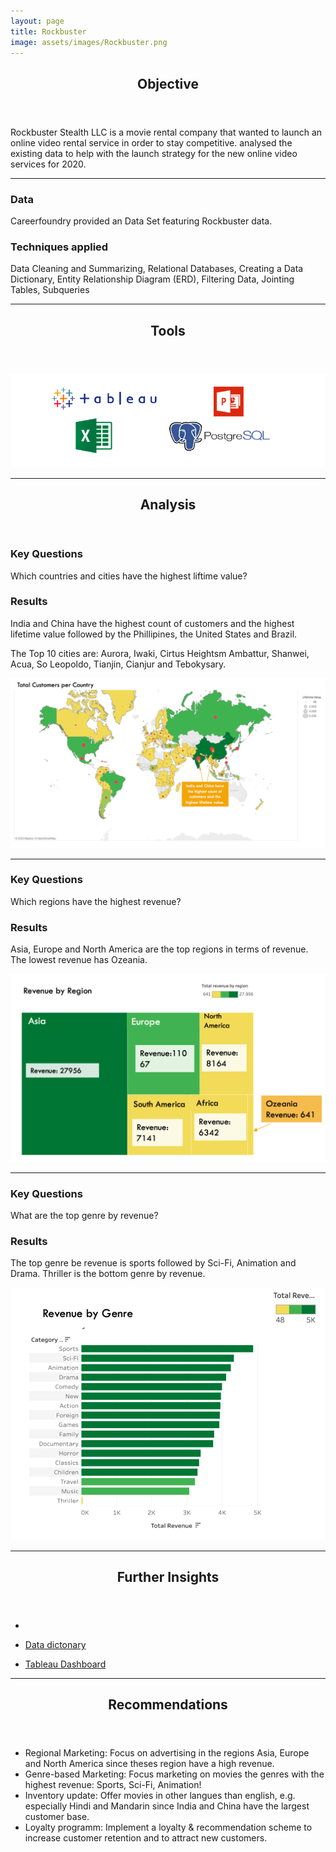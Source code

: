```yaml
---
layout: page
title: Rockbuster
image: assets/images/Rockbuster.png
---
```


<header class="major">
		<h2>Objective</h2>
	</header>
<p>Rockbuster Stealth LLC is a movie rental company that wanted to launch an online video rental service in order to stay competitive. analysed the existing data to help with the launch strategy for the new online video services for 2020. 
</p>

<hr class="major" />
<div class="features">
		<article>
			<span class="icon fa-database"></span>
			<div class="content">
				<h3>Data</h3>
				<p>Careerfoundry provided an Data Set featuring Rockbuster data.</p>
			</div>
		</article>
		<article>
			<span class="icon fa-book"></span>
			<div class="content">
				<h3>Techniques applied</h3>
				<p> Data Cleaning and Summarizing, Relational Databases, Creating a Data Dictionary, Entity Relationship Diagram (ERD), Filtering Data, Jointing Tables, Subqueries</p>
			</div>
		</article>
	</div>

<hr class="major" />
<header class="major">
		<h2>Tools</h2>
	</header>
<span class="image fit"><img src="assets/images/Rockbuster Tools.png" alt="" /></span>

<hr class="major" />
<!-- Section -->
<section>
<header class="major">
		<h2>Analysis</h2>
	</header>
<div class="features">
	<article>
			<div class="content">
				<h3>Key Questions</h3>
				<p>Which countries and cities have the highest liftime value?</p>
				<h3>Results</h3>
				<p>India and China have the highest count of customers and the highest lifetime value followed by the Phillipines, the United States and Brazil. </p>
				<p>The Top 10 cities are: Aurora, Iwaki, Cirtus Heightsm Ambattur, Shanwei, Acua, So Leopoldo, Tianjin, Cianjur and Tebokysary.</p>
				</div>
		</article>
		<article>
			<span class="image fit"><img src="assets/images/Rockbuster Analyse 1.png" alt="" /></span>
		</article>
  		</div>
    
<hr class="major" />
<div class="features">	
		<article>
			<div class="content">
				<h3>Key Questions</h3>
				<p>Which regions have the highest revenue?</p>
				<h3>Results</h3>
				<p>Asia, Europe and North America are the top regions in terms of revenue. The lowest revenue has Ozeania.</p>
			</div>
		</article>
		<article>
  <span class="image fit"><img src="assets/images/Rockbuster Analyse 2.png" alt="" /></span>
		</article>
  		</div>
   
<hr class="major" /> 

<div class="features">	
		<article>
			<div class="content">
				<h3>Key Questions</h3>
				<p>What are the top genre by revenue?</p>
				<h3>Results</h3>
				<p>The top genre be revenue is sports followed by Sci-Fi, Animation and Drama. Thriller is the bottom genre by revenue.</p>
			</div>
		</article>
		<article>
			<span class="image fit"><img src="assets/images/Rockbuster Analyse 3.png" alt="" /></span>
		</article>
  		</div>

<hr class="major" />

<header class="major">
		<h2>Further Insights</h2>
	</header>

<div class="row">
	<div class="4u 12u$(medium)">
		<ul class="actions">
			<li><a href="https://github.com/mariamaske/SQLRockbuster/blob/a411f2f168e4584481aae73efb0067d5761b0bc3/Rockbuster_Pra%CC%88sentation.pdf"class="button special icon fa-file-pdf-o"></a></li></ul>
			 </div>
	<div class="4u 12u$(medium)">
		<ul class="actions">	
			<li><a href="https://github.com/mariamaske/SQLRockbuster/blob/a411f2f168e4584481aae73efb0067d5761b0bc3/Rockbuster%20data%20dictionary.pdf" class="button special icon fa-edit">Data dictonary</a></li></ul>
	 </div>
   	<div class="4u 12u$(medium)">
		<ul class="actions">	
   	<li><a href="https://public.tableau.com/views/PreparingforInfluenzaSeason_16828315071710/PreparingforInfluenzaseason2?:language=de-DE&:display_count=n&:origin=viz_share_link" class="button special icon fa-laptop">Tableau Dashboard</a></li></ul>
 </div>
  </div>
  
<hr class="major" />
<div class="content">
	<header class="major">
		<h2>Recommendations</h2>
	</header>
<ul>
	<li>Regional Marketing: Focus on advertising in the regions Asia, Europe and North America since theses  region have a high revenue.</li>
	<li>Genre-based Marketing: Focus marketing on movies the genres with the highest revenue: Sports, Sci-Fi, Animation!</li>
<li>Inventory update: Offer movies in other langues than english, e.g. especially Hindi and Mandarin since India and China have the largest customer base. </li>
<li>Loyalty programm: Implement a loyalty & recommendation scheme to increase customer retention and to attract new customers.
</li>
</ul> 
</div>
